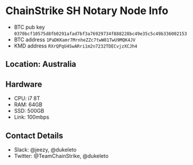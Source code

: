 # ChainStrike SH Notary Node Info

* BTC pub key `0370bcf10575d8fb0291afad7bf3a76929734f888228bc49e35c5c49b336002153`
* BTC address `1PaDKKamr7MrnheZZc7twW81TwU9MQK4JV`
* KMD address `RXrQPqU4SwARri1m2n7232TDECvjzXCJh4`

## Location: Australia

## Hardware

* CPU: i7 8T
* RAM: 64GB
* SSD: 500GB
* Link: 100mbps

## Contact Details

* Slack: @jeezy, @dukeleto
* Twitter: @TeamChainStrike, @dukeleto
